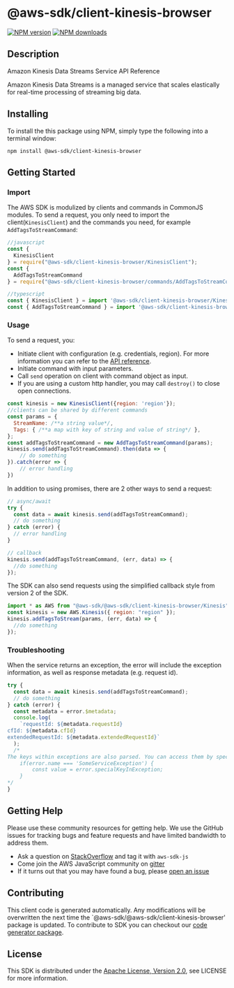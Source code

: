 # @aws-sdk/client-kinesis-browser

[![NPM version](https://img.shields.io/npm/v/@aws-sdk/client-kinesis-browser/preview.svg)](https://www.npmjs.com/package/@aws-sdk/client-kinesis-browser)
[![NPM downloads](https://img.shields.io/npm/dm/@aws-sdk/client-kinesis-browser.svg)](https://www.npmjs.com/package/@aws-sdk/client-kinesis-browser)

## Description

<fullname>Amazon Kinesis Data Streams Service API Reference</fullname> <p>Amazon Kinesis Data Streams is a managed service that scales elastically for real-time processing of streaming big data.</p>

## Installing

To install the this package using NPM, simply type the following into a terminal window:

```
npm install @aws-sdk/client-kinesis-browser
```

## Getting Started

### Import

The AWS SDK is modulized by clients and commands in CommonJS modules. To send a request, you only need to import the client(`KinesisClient`) and the commands you need, for example `AddTagsToStreamCommand`:

```javascript
//javascript
const {
  KinesisClient
} = require("@aws-sdk/client-kinesis-browser/KinesisClient");
const {
  AddTagsToStreamCommand
} = require("@aws-sdk/client-kinesis-browser/commands/AddTagsToStreamCommand");
```

```javascript
//typescript
const { KinesisClient } = import '@aws-sdk/client-kinesis-browser/KinesisClient';
const { AddTagsToStreamCommand } = import '@aws-sdk/client-kinesis-browser/commands/AddTagsToStreamCommand';
```

### Usage

To send a request, you:

- Initiate client with configuration (e.g. credentials, region). For more information you can refer to the [API reference][].
- Initiate command with input parameters.
- Call `send` operation on client with command object as input.
- If you are using a custom http handler, you may call `destroy()` to close open connections.

```javascript
const kinesis = new KinesisClient({region: 'region'});
//clients can be shared by different commands
const params = {
  StreamName: /**a string value*/,
  Tags: { /**a map with key of string and value of string*/ },
};
const addTagsToStreamCommand = new AddTagsToStreamCommand(params);
kinesis.send(addTagsToStreamCommand).then(data => {
    // do something
}).catch(error => {
    // error handling
})
```

In addition to using promises, there are 2 other ways to send a request:

```javascript
// async/await
try {
  const data = await kinesis.send(addTagsToStreamCommand);
  // do something
} catch (error) {
  // error handling
}
```

```javascript
// callback
kinesis.send(addTagsToStreamCommand, (err, data) => {
  //do something
});
```

The SDK can also send requests using the simplified callback style from version 2 of the SDK.

```javascript
import * as AWS from "@aws-sdk/@aws-sdk/client-kinesis-browser/Kinesis";
const kinesis = new AWS.Kinesis({ region: "region" });
kinesis.addTagsToStream(params, (err, data) => {
  //do something
});
```

### Troubleshooting

When the service returns an exception, the error will include the exception information, as well as response metadata (e.g. request id).

```javascript
try {
  const data = await kinesis.send(addTagsToStreamCommand);
  // do something
} catch (error) {
  const metadata = error.$metadata;
  console.log(
    `requestId: ${metadata.requestId}
cfId: ${metadata.cfId}
extendedRequestId: ${metadata.extendedRequestId}`
  );
  /*
The keys within exceptions are also parsed. You can access them by specifying exception names:
    if(error.name === 'SomeServiceException') {
        const value = error.specialKeyInException;
    }
*/
}
```

## Getting Help

Please use these community resources for getting help. We use the GitHub issues for tracking bugs and feature requests and have limited bandwidth to address them.

- Ask a question on [StackOverflow](https://stackoverflow.com/questions/tagged/aws-sdk-js) and tag it with `aws-sdk-js`
- Come join the AWS JavaScript community on [gitter](https://gitter.im/aws/aws-sdk-js-v3)
- If it turns out that you may have found a bug, please [open an issue](https://github.com/aws/aws-sdk-js-v3/issues)

## Contributing

This client code is generated automatically. Any modifications will be overwritten the next time the `@aws-sdk/@aws-sdk/client-kinesis-browser' package is updated. To contribute to SDK you can checkout our [code generator package][].

## License

This SDK is distributed under the
[Apache License, Version 2.0](http://www.apache.org/licenses/LICENSE-2.0),
see LICENSE for more information.

[code generator package]: https://github.com/aws/aws-sdk-js-v3/tree/master/packages/service-types-generator
[api reference]: https://docs.aws.amazon.com/AWSJavaScriptSDK/latest/
